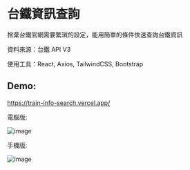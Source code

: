 # 台鐵資訊查詢

捨棄台鐵官網需要繁瑣的設定，能用簡單的條件快速查詢台鐵資訊

資料來源：台鐵 API V3

使用工具：React, Axios, TailwindCSS, Bootstrap

## Demo:

https://train-info-search.vercel.app/

電腦版: 

![image](https://i.imgur.com/9zXL6DP.jpg)

手機版: 

![image](https://i.imgur.com/B0mT5aR.jpg)
